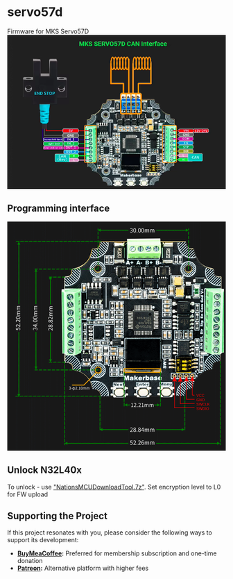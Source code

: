 # servo57d
Firmware for MKS Servo57D
![Preview](img/servo57d.png)

## Programming interface

![Preview](img/P14.png)

## Unlock N32L40x

To unlock - use ["NationsMCUDownloadTool.7z"](bin/NationsMCUDownloadTool.7z). Set encryption level to L0 for FW upload

## Supporting the Project

If this project resonates with you, please consider the following ways to support its development:

- **[BuyMeaCoffee](https://buymeacoffee.com/delsian):** Preferred for membership subscription and one-time donation
- **[Patreon](https://patreon.com/EugK):** Alternative platform with higher fees